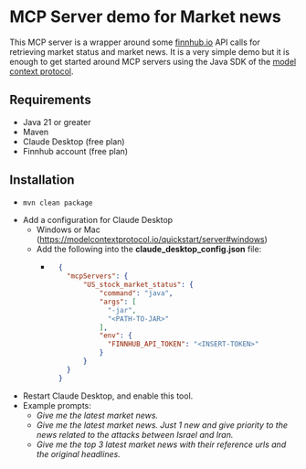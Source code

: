 # MCP Server demo for Market news

This MCP server is a wrapper around some [finnhub.io](https://finnhub.io/) API calls for retrieving market status and market news.
It is a very simple demo but it is enough to get started around MCP servers using the Java SDK of the [model context protocol](https://modelcontextprotocol.io/sdk/java/mcp-overview).

## Requirements

- Java 21 or greater
- Maven
- Claude Desktop (free plan)
- Finnhub account (free plan)

## Installation

- ```bash
  mvn clean package
  ```
- Add a configuration for Claude Desktop
  - Windows or Mac (https://modelcontextprotocol.io/quickstart/server#windows)
  - Add the following into the __claude_desktop_config.json__ file:
    - ```json
        {
          "mcpServers": {
              "US_stock_market_status": {
                  "command": "java",
                  "args": [
                    "-jar",
                    "<PATH-TO-JAR>"
                  ],
                  "env": {
                    "FINNHUB_API_TOKEN": "<INSERT-TOKEN>"
                  }
              }
          }
        }
      ```
- Restart Claude Desktop, and enable this tool.
- Example prompts:
  - _Give me the latest market news._
  - _Give me the latest market news. Just 1 new and give priority to the news related to the attacks between Israel and Iran._
  - _Give me the top 3 latest market news with their reference urls and the original headlines._ 

